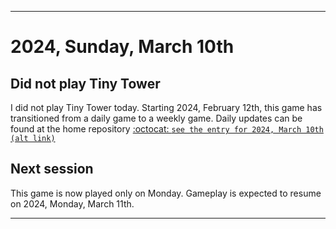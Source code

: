 
***

# 2024, Sunday, March 10th

## Did not play Tiny Tower

<!-- TODO: For each weekly entry, make sure the date is correct. The day of the week should be modified in 4 places !-->

I did not play Tiny Tower today. Starting 2024, February 12th, this game has transitioned from a daily game to a weekly game. Daily updates can be found at the home repository [:octocat: `see the entry for 2024, March 10th`](https://github.com/seanpm2001/SeansLifeArchive_Images_TinyTower/tree/master/tiny%20tower/2024/03_March/10/) [`(alt link)`](/tiny%20tower/2024/03_March/10/)

## Next session

This game is now played only on Monday. Gameplay is expected to resume on 2024, Monday, March 11th.

***
